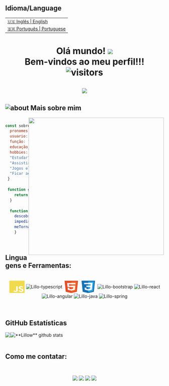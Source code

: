 <table>
      <h2>Idioma/Language</h2>
  <tr>
    <td>
      <a href="README.md">🇺🇸 Inglês | English</a>
    </td>
  </tr>
  <tr>
    <td>
      <a href="readme_pt-br.md">🇧🇷 Português | Portuguese</a>
    </td>
  </tr>
</table>

<h1 align="center">
  Olá mundo!
  <img 
    src="https://raw.githubusercontent.com/iampavangandhi/iampavangandhi/master/gifs/Hi.gif"
    width="30px">
  <br />
  Bem-vindos ao meu perfil!!!
  <img 
    src="https://visitor-badge.laobi.icu/badge?page_id=Lillow"
    alt="visitors">
</h1>

<h2 align=center>
   <img src= "https://readme-typing-svg.herokuapp.com?font=Press+Start+2P&color=%23360066&size=24&duration=6642&center=true&vCenter=true&width=966&height=90&lines=Meu+nome+%C3%A9+Danillo+Silva;Sou+Desenvolvedor+Full-Stack+Web+Junior;Gosto+de+criar%2C+adaptar+e+reformular"/>
</h2>

## <img width="45" alt="about" src="https://raw.github.com/elizarov/elizarov/master/about.png"> Mais sobre mim

<img align="right" width="430" height="435" src="https://i.imgur.com/sgQqwqS.gif" />

```javascript
 
const sobreMim = {
  pronomes: "Ele" | "Dele",
  usuario: "Danillo Silva",
  função: "full-stack",
  educação_atual: "Generation Brasil",
  hobbies: [
  "Estudar",
  "Assistir (animes, séries e filmes)",
  "Jogos eletrônicos",
  "Ficar acordado a noite toda perseguindo aquele ÚNICO  ' ; ' ! ... " ]
 }
 
 function getCidadeAtual() {
	return Paulista-PE_Brasil
  }
  
  function Ambições() {
	descobrirPorque42ÉrespostaParaTudo()
	impedirCriaçãoDaSkyNet()
	meTornarImortal()
	}
```
</br>

## **Linguagens e Ferramentas:**  

<div align="center"><br>
<img align="center" alt="Lillo-javascript" height="40" width="50" src="https://raw.githubusercontent.com/devicons/devicon/master/icons/javascript/javascript-plain.svg">
<img align="center" alt="Lillo-typescript" height="40" width="50" src="https://cdn.jsdelivr.net/gh/devicons/devicon/icons/typescript/typescript-original.svg" />
<img align="center" alt="Lillo-html" height="40" width="50" src="https://raw.githubusercontent.com/devicons/devicon/master/icons/html5/html5-original.svg">
<img align="center" alt="Lillo-css" height="40" width="50" src="https://raw.githubusercontent.com/devicons/devicon/master/icons/css3/css3-original.svg">
<img align="center" alt="Lillo-bootstrap" height="40" width="50" src="https://cdn.jsdelivr.net/gh/devicons/devicon/icons/bootstrap/bootstrap-original.svg"/>
<img align="center" alt="Lillo-react" height="40" width="50" src="https://cdn.jsdelivr.net/gh/devicons/devicon/icons/react/react-original.svg" />
<img align="center" alt="Lillo-angular" height="40" width="50" src="https://cdn.jsdelivr.net/gh/devicons/devicon/icons/angularjs/angularjs-original.svg" />


  <!--   <img align="center" alt="Lillo-python" height="40" width="50" src="https://raw.githubusercontent.com/devicons/devicon/master/icons/python/python-original.svg"> -->
  <img align="center" alt="Lillo-java" height="40" width="50" src="https://cdn.jsdelivr.net/gh/devicons/devicon/icons/java/java-original.svg" />
  <img align="center" alt="Lillo-spring" height="40" width="50" src="https://cdn.jsdelivr.net/gh/devicons/devicon/icons/spring/spring-original.svg"/>
<!--   <img align="center" alt="Lillo-mysql" height="40" width="50" src="https://cdn.jsdelivr.net/gh/devicons/devicon/icons/mysql/mysql-original.svg"/>
  <img align="center" alt="Lillo-git" height="40" width="50" src="https://cdn.jsdelivr.net/gh/devicons/devicon/icons/git/git-original.svg" />
  <img align="center" alt="Lillo-github" height="40" width="50" src="https://cdn.jsdelivr.net/gh/devicons/devicon/icons/github/github-original.svg" /> -->
</div>

  </br>
  </br>

## **GitHub Estatísticas**
<div align="center">
  <div style="display: flex; align-items: flex-start;">
    <img align="center" src="https://github-readme-stats.vercel.app/api/top-langs/?username=Lillow&theme=midnight-purple&hide_langs_below=1" />
	</br>
    <img align="center"  src="https://github-readme-stats.vercel.app/api?username=Lillow&show_icons=true&theme=midnight-purple&line_height=27" alt="**Lillow** github stats"/>
  </div>
</div>

</br>

## **Como me contatar:**  
<div align="center"><br>

  <a href="https://www.instagram.com/danillordm19/" target="_blank"><img src="https://img.shields.io/badge/Instagram-E4405F?style=for-the-badge&logo=instagram&logoColor=white" target="_blank"></a>
  <a href = "mailto:danillordm@gmail.com" target="_blank"><img src="https://img.shields.io/badge/-Gmail-%23333?style=for-the-badge&logo=gmail&logoColor=white" target="_blank"></a>
  <a href="https://www.linkedin.com/in/danillo-silva-b861a393/" target="_blank"><img src="https://img.shields.io/badge/-LinkedIn-%230077B5?style=for-the-badge&logo=linkedin&logoColor=white" target="_blank"></a>
  <a href="https://codepen.io/lillo42/pens/public" target="_blank" target="_blank"><img src="https://img.shields.io/badge/Codepen-000000?style=for-the-badge&logo=codepen&logoColor=white%22%20/%3E](https://codepen.io/thicode" target="_blank"></a>

</div>
